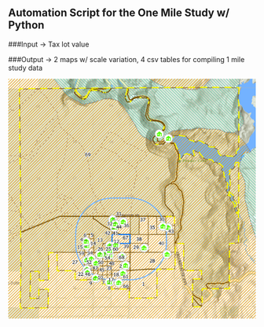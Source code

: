 ## Automation Script for the One Mile Study w/ Python

###Input -> Tax lot value

###Output -> 2 maps w/ scale variation, 4 csv tables for compiling 1 mile study data 

![image](./one_mile_example.png)

